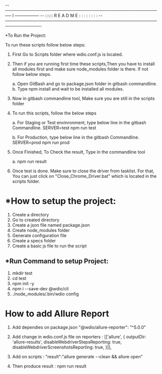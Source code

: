 -- ──────────────────────────────────────────────────── I ────────
--   :::::: R E A D M E : :  :   :    :     :        :          :
-- ──────────────────────────────────────────────────────────────

*To Run the Project:

To run these scripts follow below steps:

1. First Go to Scripts folder where wdio.conf.js is located.
2. Then if you are running first time these scripts,Then you have to install all modules first and make
    sure node_modules folder is there. If not follow below steps.

    a. Open GitBash and go to package.json folder in gitbash commandline.
    b. Type npm install and wait to be installed all modules.

3. Now in gitbash commandline tool, Make sure you are still in the scripts folder
4. To run this scripts, follow the below steps

    a. For Staging or Test envinronment, type below line in the gitbash Commandline.
        SERVER=test npm run test

    b. For Production, type below line in the gitbash Commandline.
        SERVER=prod npm run prod

5. Once Finished, To Check the result, Type in the commandline tool

    a. npm run result

6. Once test is done. Make sure to close the driver from tasklist. For that, You can just click on
    "Close_Chrome_Driver.bat" which is located in the scripts folder.
	

*How to setup the project:
===================================
1. Create a directory
2. Go to created directory
3. Create a json file named package.json
4. Create node_modules folder
5. Generate configuration file
6. Create a specs folder
7. Create a basic js file to run the script

*Run Command to setup Project:
---------------
1. mkdir test
2. cd test
3. npm init -y
4. npm i --save-dev @wdio/cli
5. ./node_modules/.bin/wdio config



How to add Allure Report
=====================================
1. Add dependies on package.json  "@wdio/allure-reporter": "^5.0.0"
2. Add change in wdio.conf.js file on reporters :  [['allure', {
        outputDir: 'allure-results',
        disableWebdriverStepsReporting: true,
        disableWebdriverScreenshotsReporting: true,
    }]],

3. Add on scripts : "result":"allure generate --clean && allure open"
4. Then produce result : npm run result
